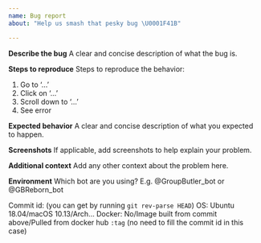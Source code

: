 ```yaml
---
name: Bug report
about: "Help us smash that pesky bug \U0001F41B"

---
```


<!--

Issues are for bug reporting, feature requests and development questions only.
For general questions about how the bot works, please join our support group at https://t.me/gbgroups

Before opening a new issue, please make sure you went through the instructions in README.md.
Also please make a quick search to make sure someone haven't already reported the same issue.

--> 

**Describe the bug**
A clear and concise description of what the bug is.

**Steps to reproduce**
Steps to reproduce the behavior:
1. Go to ‘...’
2. Click on ‘...’
3. Scroll down to ‘...’ 
4. See error

**Expected behavior**
A clear and concise description of what you expected to happen.

**Screenshots**
If applicable, add screenshots to help explain your problem.

**Additional context**
Add any other context about the problem here.

**Environment**
Which bot are you using? E.g. @GroupButler_bot or @GBReborn_bot

<!-- In case of self hosted, fill the details bellow -->

Commit id: (you can get by running `git rev-parse HEAD`)
OS: Ubuntu 18.04/macOS 10.13/Arch...
Docker: No/Image built from commit above/Pulled from docker hub `:tag` (no need to fill the commit id in this case)
